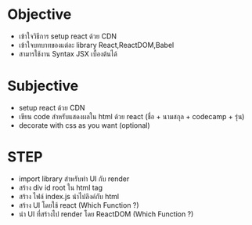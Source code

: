 # Objective

- เข้าใจวิธีการ setup react ด้วย CDN
- เข้าใจบทบาทของแต่ละ library React,ReactDOM,Babel
- สามารใช้งาน Syntax JSX เบื้องต้นได้

# Subjective

- setup react ด้วย CDN
- เขียน code สำหรับแสดงผลใน html ด้วย react (ชื่อ + นามสกุล + codecamp + รุ่น)
- decorate with css as you want (optional)

# STEP

- import library สำหรับทำ UI กับ render
- สร้าง div id root ใน html tag
- สร้าง ไฟล์ index.js นำไปลิงค์กับ html
- สร้าง UI โดยใช้ react (Which Function ?)
- นำ UI ที่สร้างไป render โดย ReactDOM (Which Function ?)

